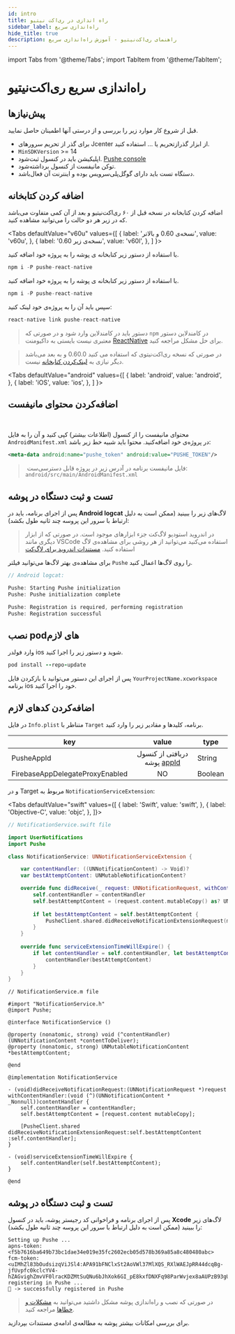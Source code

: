 ```yaml
---
id: intro
title: راه اندازی در ری‌اکت نیتیو
sidebar_label: راه‌اندازی سریع
hide_title: true
description: راهنمای ری‌اکت‌نیتیو - آموزش راه‌اندازی سریع
---
```


import Tabs from '@theme/Tabs';
import TabItem from '@theme/TabItem';

# راه‌اندازی سریع ری‌اکت‌نیتیو


## پیش‌نیازها

قبل از شروع کار موارد زیر را بررسی و از درستی آنها اطمینان حاصل نمایید.

- برای گذر از تحریم سرور‌های Jcenter از ابزار گذرازتحریم یا ... استفاده کنید.
- `MinSDKVersion` >= 14
- اپلیکیشن باید در کنسول ثبت‌شود. [Pushe console](https://console.pushe.co)
- توکن مانیفست از کنسول برداشته‌شود.
- دستگاه تست باید دارای گوگل‌پلی‌سرویس بوده و اینترنت آن فعال‌باشد.

## اضافه کردن کتابخانه

اضافه کردن کتابخانه در نسخه قبل از ۶۰ ری‌اکت‌نیتیو و بعد از آن کمی متفاوت می‌باشد که در زیر هر دو حالت را می‌توانید مشاهده کنید.

<Tabs
  defaultValue="v60u"
  values={[
    { label: 'نسخه‌ی 0.60 و بالاتر', value: 'v60u', },
    { label: 'نسخه‌ی زیر 0.60', value: 'v60l', },
  ]
}>

<TabItem value="v60u">

با استفاده از دستور زیر کتابخانه ی پوشه را به پروژه خود اضافه کنید.

```js
npm i -P pushe-react-native
```

</TabItem>

<TabItem value="v60l">

با استفاده از دستور زیر کتابخانه ی پوشه را به پروژه خود اضافه کنید.

```js
npm i -P pushe-react-native
```

سپس باید آن‌ را به پروژه‌ی خود لینک کنید:

```js
react-native link pushe-react-native
```

</TabItem>

</Tabs>

> دستور باید در کامندلاین وارد شود و در صورتی که `npm` در کامندلاین دستور معتبری نیست بایستی به داکیومنت [ReactNative](https://facebook.github.io/react-native/docs/getting-started) برای حل مشکل مراجعه کنید.

> در صورتی که نسخه ری‌اکت‌نیتو‌ی که استفاده می کنید 0.60.0 و به بعد می‌باشد دیگر نیازی به [لینک‌کردن کتابخانه](https://facebook.github.io/react-native/blog/2019/07/03/version-60#native-modules-are-now-autolinked) نیست.

<Tabs
  defaultValue="android"
  values={[
    { label: 'android', value: 'android', },
    { label: 'iOS', value: 'ios', },
  ]
}>

<TabItem value="android">

## اضافه‌کردن محتوای مانیفست

<br />

محتوای مانیفست را از کنسول (اطلاعات بیشتر) کپی‌ کنید و آ‌ن را به فایل `AndroidManifest.xml` در پروژه‌ی خود اضافه‌کنید. محتوا باید شبیه خط زیر باشد:

```xml
<meta-data android:name="pushe_token" android:value="PUSHE_TOKEN"/>
```

>‌ فایل مانیفست برنامه در آدرس زیر در پروژه قابل دسترسی‌ست: `android/src/main/AndroidManifest.xml`



## تست و ثبت دستگاه در پوشه

پس از اجرای برنامه، باید در **Android logcat** لاگ‌های زیر را ببینید (ممکن است به دلیل ارتباط با سرور این پروسه چند ثانیه طول بکشد):

> در اندروید استودیو لاگ‌کت جزء ابزارهای موجود است. در صورتی که از ابزار دیگری مانند VSCode استفاده‌ می‌کنید می‌توانید از هر روشی برای مشاهده‌ی لاگ استفاده کنید. [مستندات اندروید برای لاگ‌کت](https://developer.android.com/studio/command-line/logcat)

برای مشاهده‌ی بهتر لاگ‌ها می‌توانید فیلتر `Pushe` را روی لاگ‌ها اعمال کنید.

```js
// Android logcat:

Pushe: Starting Pushe initialization
Pushe: Pushe initialization complete

Pushe: Registration is required, performing registration
Pushe: Registration successful
```

</TabItem>

<TabItem value="ios">

## نصب podهای لازم

وارد فولدر ios شوید و دستور زیر را اجرا کنید.

```ruby
pod install --repo-update
```

پس از اجرای این دستور می‌توانید با بازکردن فایل `YourProjectName.xcworkspace` برنامه ios خود را اجرا کنید.

## اضافه‌کردن کد‌های لازم

در فایل `Info.plist` متناظر با `Target` برنامه، کلید‌ها و مقادیر زیر را وارد کنید.

<div dir='ltr'>

| key | value | type |
|--|:--:|--|
|PusheAppId|دریافتی از کنسول پوشه [appId](/docs/ios/extra/pushe/how-to-get-pushe-app-id)|String|
|FirebaseAppDelegateProxyEnabled|NO|Boolean|

</div>

و در Target مربوط به `NotificationServiceExtension`:

<Tabs
  defaultValue="swift"
  values={[
    { label: 'Swift', value: 'swift', },
    { label: 'Objective-C', value: 'objc', },
  ]}>

<TabItem value="swift">

```swift
// NotificationService.swift file

import UserNotifications
import Pushe

class NotificationService: UNNotificationServiceExtension {

    var contentHandler: ((UNNotificationContent) -> Void)?
    var bestAttemptContent: UNMutableNotificationContent?

    override func didReceive(_ request: UNNotificationRequest, withContentHandler contentHandler: @escaping (UNNotificationContent) -> Void) {
        self.contentHandler = contentHandler
        self.bestAttemptContent = (request.content.mutableCopy() as? UNMutableNotificationContent)
        
        if let bestAttemptContent = self.bestAttemptContent {
            PusheClient.shared.didReceiveNotificationExtensionRequest(mutableContent: bestAttemptContent, contentHandler: contentHandler)
        }
    }
    
    override func serviceExtensionTimeWillExpire() {
        if let contentHandler = self.contentHandler, let bestAttemptContent =  self.bestAttemptContent {
            contentHandler(bestAttemptContent)
        }
    }
}
```

</TabItem>

<TabItem value="objc">

```objc
// NotificationService.m file

#import "NotificationService.h"
@import Pushe;

@interface NotificationService ()

@property (nonatomic, strong) void (^contentHandler)(UNNotificationContent *contentToDeliver);
@property (nonatomic, strong) UNMutableNotificationContent *bestAttemptContent;

@end

@implementation NotificationService

- (void)didReceiveNotificationRequest:(UNNotificationRequest *)request withContentHandler:(void (^)(UNNotificationContent * _Nonnull))contentHandler { 
    self.contentHandler = contentHandler;
    self.bestAttemptContent = [request.content mutableCopy];
    
    [PusheClient.shared didReceiveNotificationExtensionRequest:self.bestAttemptContent :self.contentHandler];
}

- (void)serviceExtensionTimeWillExpire {
    self.contentHandler(self.bestAttemptContent);
}

@end
```

</TabItem>

</Tabs>

## تست و ثبت دستگاه در پوشه

پس از اجرای برنامه و فراخوانی کد رجیستر پوشه، باید در کنسول **Xcode** لاگ‌های زیر را ببینید (ممکن است به دلیل ارتباط با سرور این پروسه چند ثانیه طول بکشد):

```
Setting up Pushe ...
apns-token:<f5b7616ba649b73bc1dae34e019e35fc2602ecb05d578b369a85a8c480480abc>
fcm-token:<uIMhZl83bOudsizqViJSl4:APA91bFNClxSt2AoVWl37MlXQS_RXlWAEJpRR44dcqBg-jfUvpfc0kclcYV4-hZAGvighZmvVF0lracKDZMtSuQNu6bJhXok6GI_pE8kxfDNXFq98ParWvjex8aAUPzB93gUQn0SKLBU>
registering in Pushe ...
📗 -> successfully registered in Pushe
```

</TabItem>

</Tabs>

> در صورتی که نصب و راه‌اندازی پوشه مشکل داشتید می‌توانید به [مشکلات و خطاها](/docs/react-native/rn-errors) مراجعه کنید.

برای بررسی امکانات بیشتر پوشه به مطالعه‌ی ادامه‌ی مستندات بپردازید.